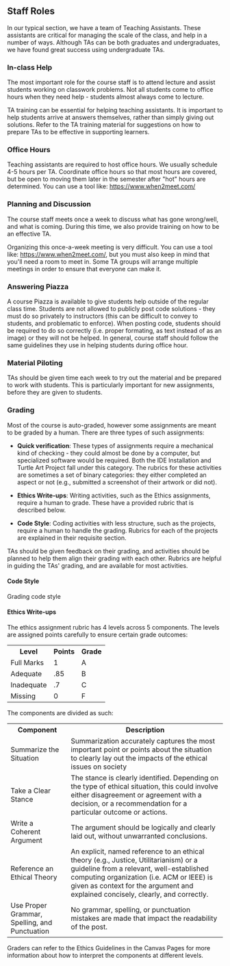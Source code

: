 ## Staff Roles

In our typical section, we have a team of Teaching Assistants. These assistants are critical for managing the scale of the class, and help in a number of ways. Although TAs can be both graduates and undergraduates, we have found great success using undergraduate TAs.

### In-class Help

The most important role for the course staff is to attend lecture and assist students working on classwork problems. Not all students come to office hours when they need help - students almost always come to lecture.

TA training can be essential for helping teaching assistants. It is important to help students arrive at answers themselves, rather than simply giving out solutions. Refer to the TA training material for suggestions on how to prepare TAs to be effective in supporting learners.

### Office Hours

Teaching assistants are required to host office hours. We usually schedule 4-5 hours per TA. Coordinate office hours so that most hours are covered, but be open to moving them later in the semester after "hot" hours are determined. You can use a tool like: https://www.when2meet.com/

### Planning and Discussion

The course staff meets once a week to discuss what has gone wrong/well, and what is coming. During this time, we also provide training on how to be an effective TA.

Organizing this once-a-week meeting is very difficult. You can use a tool like: https://www.when2meet.com/, but you must also keep in mind that you'll need a room to meet in. Some TA groups will arrange multiple meetings in order to ensure that everyone can make it.

### Answering Piazza

A course Piazza is available to give students help outside of the regular class time. Students are not allowed to publicly post code solutions - they must do so privately to instructors (this can be difficult to convey to students, and problematic to enforce). When posting code, students should be required to do so correctly (i.e. proper formating, as text instead of as an image) or they will not be helped. In general, course staff should follow the same guidelines they use in helping students during office hour.

### Material Piloting

TAs should be given time each week to try out the material and be prepared to work with students. This is particularly important for new assignments, before they are given to students.

### Grading

Most of the course is auto-graded, however some assignments are meant to be graded by a human. There are three types of such assignments:

* **Quick verification**: These types of assignments require a mechanical kind of checking - they could almost be done by a computer, but specialized software would be required. Both the IDE Installation and Turtle Art Project fall under this category. The rubrics for these activities are sometimes a set of binary categories: they either completed an aspect or not (e.g., submitted a screenshot of their artwork or did not).

* **Ethics Write-ups**: Writing activities, such as the Ethics assignments, require a human to grade. These have a provided rubric that is described below.

* **Code Style**: Coding activities with less structure, such as the projects, require a human to handle the grading. Rubrics for each of the projects are explained in their requisite section.

TAs should be given feedback on their grading, and activities should be planned to help them align their grading with each other. Rubrics are helpful in guiding the TAs' grading, and are available for most activities.

#### Code Style

Grading code style

#### Ethics Write-ups

The ethics assignment rubric has 4 levels across 5 components. The levels are assigned points carefully to ensure certain grade outcomes:

<table>
  <tr>
    <th>Level</th>
    <th>Points</th>
    <th>Grade</th>
  </tr>
  <tr>
    <td>Full Marks</td>
    <td>1</td>
    <td>A</td>
  </tr>
  <tr>
    <td>Adequate</td>
    <td>.85</td>
    <td>B</td>
  </tr>
  <tr>
    <td>Inadequate</td>
    <td>.7</td>
    <td>C</td>
  </tr>
  <tr>
    <td>Missing</td>
    <td>0</td>
    <td>F</td>
  </tr>
</table>


The components are divided as such:

<table>
  <tr>
    <th>Component</th>
    <th>Description</th>
  </tr>
  <tr>
    <td>Summarize the Situation</td>
    <td>Summarization accurately captures the most important point or points about the situation to clearly lay out the impacts of the ethical issues on society</td>
  </tr>
  <tr>
    <td>Take a Clear Stance</td>
    <td>The stance is clearly identified. Depending on the type of ethical situation, this could involve either disagreement or agreement with a decision, or a recommendation for a particular outcome or actions.</td>
  </tr>
  <tr>
    <td>Write a Coherent Argument</td>
    <td>The argument should be logically and clearly laid out, without unwarranted conclusions.</td>
  </tr>
  <tr>
    <td>Reference an Ethical Theory</td>
    <td>An explicit, named reference to an ethical theory (e.g., Justice, Utilitarianism) or a guideline from a relevant, well-established computing organization (i.e. ACM or IEEE) is given as context for the argument and explained concisely, clearly, and correctly.</td>
  </tr>
  <tr>
    <td>Use Proper Grammar, Spelling, and Punctuation</td>
    <td>No grammar, spelling, or punctuation mistakes are made that impact the readability of the post.</td>
  </tr>
</table>


Graders can refer to the Ethics Guidelines in the Canvas Pages for more information about how to interpret the components at different levels.